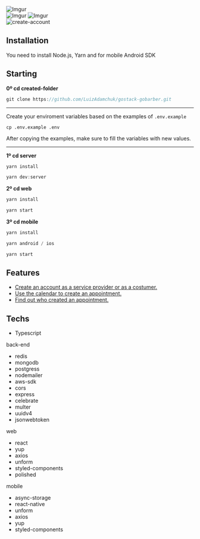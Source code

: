 

![Imgur](https://i.imgur.com/KhAxp6Pl.png)    <br/>![Imgur](https://i.imgur.com/62I3932m.png) ![Imgur](https://i.imgur.com/XM6QVOom.png) 
<br/>![create-account](https://media.giphy.com/media/jVNE7r8kiEsac61GNZ/giphy.gif)
 


## Installation

You need to install Node.js, Yarn and for mobile Android SDK

## Starting

**0º cd created-folder**

```jsx
git clone https://github.com/LuizAdamchuk/gostack-gobarber.git

```
----
Create your enviroment variables based on the examples of  `.env.example`

`cp .env.example .env`

After copying the examples, make sure to fill the variables with new values.

---

**1º cd server**

```jsx
yarn install

```
```jsx
yarn dev:server

```
**2º cd web**

```jsx
yarn install

```
```jsx
yarn start

```

**3º cd mobile**

```jsx
yarn install

```

```jsx
yarn android / ios

```

```jsx
yarn start

```

## Features

- [Create an account as a service provider or as a costumer.](https://i.imgur.com/klYLDGA.png)
- [Use the calendar to create an appointment.](https://media.giphy.com/media/jVNE7r8kiEsac61GNZ/giphy.gif) 
- [Find out who created an appointment.](https://i.imgur.com/IXjC48Q.png)
## Techs

-   Typescript

back-end


-	redis
-	mongodb
-	postgress
-	nodemailer
- aws-sdk
- cors
- express
- celebrate
- multer
- uuidv4
- jsonwebtoken

web


- react
- yup
- axios
- unform
- styled-components
- polished

mobile

- async-storage 
- react-native
- unform
- axios
- yup
- styled-components
